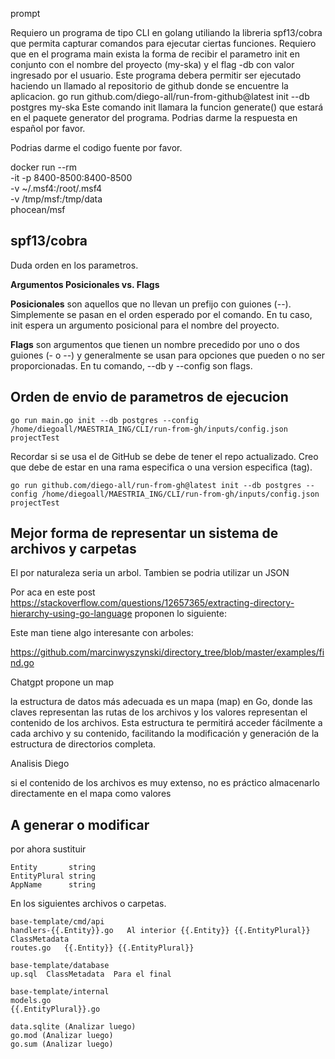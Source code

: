 

prompt

Requiero un programa de tipo CLI en golang utiliando la libreria spf13/cobra que permita capturar comandos para ejecutar ciertas funciones. Requiero que en el programa main exista la forma de recibir el parametro init en conjunto con el nombre del proyecto (my-ska) y el flag -db con valor ingresado por el usuario. Este programa debera permitir ser ejecutado haciendo un llamado al repositorio de github donde se encuentre la aplicacion. go run github.com/diego-all/run-from-github@latest init --db postgres my-ska Este comando init llamara la funcion generate() que estará en el paquete generator del programa. Podrias darme la respuesta en español por favor.

Podrias darme el codigo fuente por favor.


docker run --rm \
-it -p 8400-8500:8400-8500 \
-v ~/.msf4:/root/.msf4 \
-v /tmp/msf:/tmp/data \
phocean/msf



## spf13/cobra

Duda orden en los parametros.

**Argumentos Posicionales vs. Flags**

**Posicionales** son aquellos que no llevan un prefijo con guiones (--). Simplemente se pasan en el orden esperado por el comando. En tu caso, init espera un argumento posicional para el nombre del proyecto.

**Flags** son argumentos que tienen un nombre precedido por uno o dos guiones (- o --) y generalmente se usan para opciones que pueden o no ser proporcionadas. En tu comando, --db y --config son flags.




## Orden de envio de parametros de ejecucion

    go run main.go init --db postgres --config /home/diegoall/MAESTRIA_ING/CLI/run-from-gh/inputs/config.json projectTest

Recordar si se usa el de GitHub se debe de tener el repo actualizado. Creo que debe de estar en una rama especifica o una version especifica (tag).

    go run github.com/diego-all/run-from-gh@latest init --db postgres --config /home/diegoall/MAESTRIA_ING/CLI/run-from-gh/inputs/config.json projectTest


## Mejor forma de representar un sistema de archivos y carpetas



El por naturaleza seria un arbol.
Tambien se podria utilizar un JSON

Por aca en este post https://stackoverflow.com/questions/12657365/extracting-directory-hierarchy-using-go-language proponen lo siguiente:

Este man tiene algo interesante con arboles:

https://github.com/marcinwyszynski/directory_tree/blob/master/examples/find.go


Chatgpt propone un map

la estructura de datos más adecuada es un mapa (map) en Go, donde las claves representan las rutas de los archivos y los valores representan el contenido de los archivos. Esta estructura te permitirá acceder fácilmente a cada archivo y su contenido, facilitando la modificación y generación de la estructura de directorios completa.


Analisis Diego


si el contenido de los archivos es muy extenso, no es práctico almacenarlo directamente en el mapa como valores



## A generar o modificar 

por ahora sustituir

	Entity       string
	EntityPlural string
	AppName      string

En los siguientes archivos o carpetas.

    base-template/cmd/api
    handlers-{{.Entity}}.go   Al interior {{.Entity}} {{.EntityPlural}} ClassMetadata
    routes.go   {{.Entity}} {{.EntityPlural}}

    base-template/database
    up.sql  ClassMetadata  Para el final

    base-template/internal
    models.go
    {{.EntityPlural}}.go

    data.sqlite (Analizar luego)
    go.mod (Analizar luego)
    go.sum (Analizar luego) 












